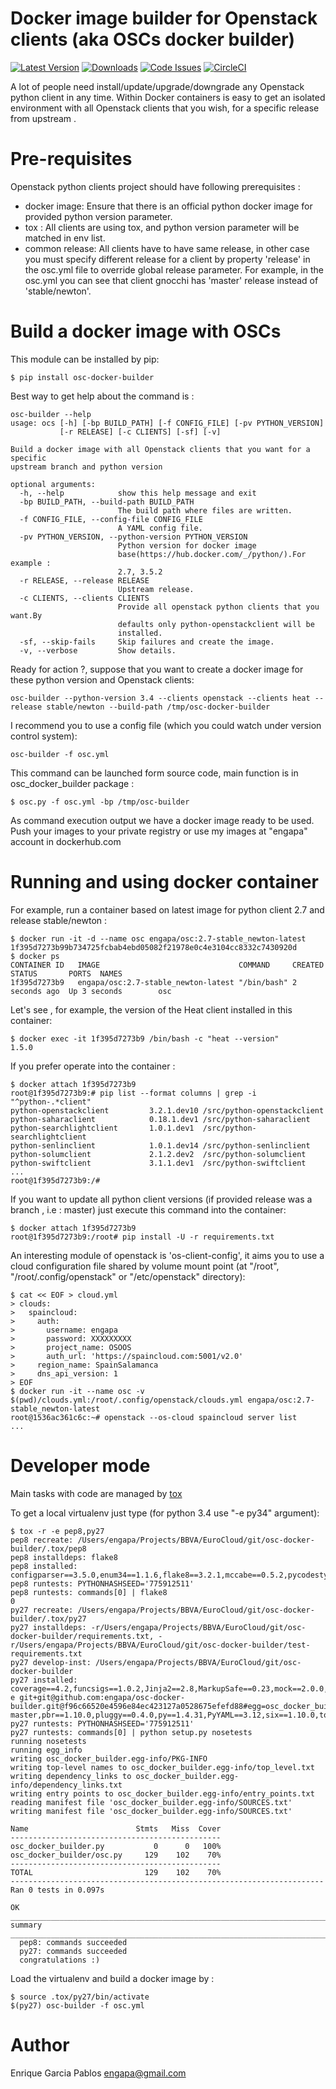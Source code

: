 Docker image builder for Openstack clients (aka OSCs docker builder)
====================================================================

[![Latest
Version](https://img.shields.io/pypi/v/osc-docker-builder.svg)](https://pypi.python.org/pypi/osc-docker-builder/)
[![Downloads](https://img.shields.io/pypi/dm/osc-docker-builder.svg)](https://pypi.python.org/pypi/osc-docker-builder/)
[![Code
Issues](https://www.quantifiedcode.com/api/v1/project/1a96eb463beb4512a203762481b0c1ab/badge.svg)](https://www.quantifiedcode.com/app/project/1a96eb463beb4512a203762481b0c1ab)
[![CircleCI](https://circleci.com/gh/engapa/osc-docker-builder/tree/master.svg?style=svg)](https://circleci.com/gh/engapa/osc-docker-builder/tree/master)

A lot of people need install/update/upgrade/downgrade any Openstack
python client in any time. Within Docker containers is easy to get an
isolated environment with all Openstack clients that you wish, for a
specific release from upstream .

Pre-requisites
==============

Openstack python clients project should have following prerequisites :

-   docker image: Ensure that there is an official python docker image
    for provided python version parameter.
-   tox : All clients are using tox, and python version parameter will
    be matched in env list.
-   common release: All clients have to have same release, in other case
    you must specify different release for a client by property
    'release' in the osc.yml file to override global release parameter.
    For example, in the osc.yml you can see that client gnocchi has
    'master' release instead of 'stable/newton'.

Build a docker image with OSCs
==============================

This module can be installed by pip:

    $ pip install osc-docker-builder

Best way to get help about the command is :

    osc-builder --help
    usage: ocs [-h] [-bp BUILD_PATH] [-f CONFIG_FILE] [-pv PYTHON_VERSION]
               [-r RELEASE] [-c CLIENTS] [-sf] [-v]

    Build a docker image with all Openstack clients that you want for a specific
    upstream branch and python version

    optional arguments:
      -h, --help            show this help message and exit
      -bp BUILD_PATH, --build-path BUILD_PATH
                            The build path where files are written.
      -f CONFIG_FILE, --config-file CONFIG_FILE
                            A YAML config file.
      -pv PYTHON_VERSION, --python-version PYTHON_VERSION
                            Python version for docker image
                            base(https://hub.docker.com/_/python/).For example :
                            2.7, 3.5.2
      -r RELEASE, --release RELEASE
                            Upstream release.
      -c CLIENTS, --clients CLIENTS
                            Provide all openstack python clients that you want.By
                            defaults only python-openstackclient will be
                            installed.
      -sf, --skip-fails     Skip failures and create the image.
      -v, --verbose         Show details.

Ready for action ?, suppose that you want to create a docker image for
these python version and Openstack clients:

    osc-builder --python-version 3.4 --clients openstack --clients heat --release stable/newton --build-path /tmp/osc-docker-builder

I recommend you to use a config file (which you could watch under
version control system):

    osc-builder -f osc.yml

This command can be launched form source code, main function is in
osc\_docker\_builder package :

    $ osc.py -f osc.yml -bp /tmp/osc-builder

As command execution output we have a docker image ready to be used.
Push your images to your private registry or use my images at "engapa"
account in dockerhub.com

Running and using docker container
==================================

For example, run a container based on latest image for python client 2.7
and release stable/newton :

    $ docker run -it -d --name osc engapa/osc:2.7-stable_newton-latest
    1f395d7273b99b734725fcbab4ebd05082f21978e0c4e3104cc8332c7430920d
    $ docker ps
    CONTAINER ID   IMAGE                               COMMAND     CREATED        STATUS       PORTS  NAMES
    1f395d7273b9   engapa/osc:2.7-stable_newton-latest "/bin/bash" 2 seconds ago  Up 3 seconds        osc

Let's see , for example, the version of the Heat client installed in
this container:

    $ docker exec -it 1f395d7273b9 /bin/bash -c "heat --version"
    1.5.0

If you prefer operate into the container :

    $ docker attach 1f395d7273b9
    root@1f395d7273b9:# pip list --format columns | grep -i "^python-.*client"
    python-openstackclient         3.2.1.dev10 /src/python-openstackclient
    python-saharaclient            0.18.1.dev1 /src/python-saharaclient
    python-searchlightclient       1.0.1.dev1  /src/python-searchlightclient
    python-senlinclient            1.0.1.dev14 /src/python-senlinclient
    python-solumclient             2.1.2.dev2  /src/python-solumclient
    python-swiftclient             3.1.1.dev1  /src/python-swiftclient
    ...
    root@1f395d7273b9:/#

If you want to update all python client versions (if provided release
was a branch , i.e : master) just execute this command into the
container:

    $ docker attach 1f395d7273b9
    root@1f395d7273b9:/root# pip install -U -r requirements.txt

An interesting module of openstack is 'os-client-config', it aims you to
use a cloud configuration file shared by volume mount point (at "/root",
"/root/.config/openstack" or "/etc/openstack" directory):

    $ cat << EOF > cloud.yml
    > clouds:
    >   spaincloud:
    >     auth:
    >       username: engapa
    >       password: XXXXXXXXX
    >       project_name: OSOOS
    >       auth_url: 'https://spaincloud.com:5001/v2.0'
    >     region_name: SpainSalamanca
    >     dns_api_version: 1
    > EOF
    $ docker run -it --name osc -v $(pwd)/clouds.yml:/root/.config/openstack/clouds.yml engapa/osc:2.7-stable_newton-latest
    root@1536ac361c6c:~# openstack --os-cloud spaincloud server list
    ...

Developer mode
==============

Main tasks with code are managed by
[tox](https://tox.readthedocs.io/en/latest/)

To get a local virtualenv just type (for python 3.4 use "-e py34"
argument):

    $ tox -r -e pep8,py27
    pep8 recreate: /Users/engapa/Projects/BBVA/EuroCloud/git/osc-docker-builder/.tox/pep8
    pep8 installdeps: flake8
    pep8 installed: configparser==3.5.0,enum34==1.1.6,flake8==3.2.1,mccabe==0.5.2,pycodestyle==2.2.0,pyflakes==1.3.0,wheel==0.24.0
    pep8 runtests: PYTHONHASHSEED='775912511'
    pep8 runtests: commands[0] | flake8
    0
    py27 recreate: /Users/engapa/Projects/BBVA/EuroCloud/git/osc-docker-builder/.tox/py27
    py27 installdeps: -r/Users/engapa/Projects/BBVA/EuroCloud/git/osc-docker-builder/requirements.txt, -r/Users/engapa/Projects/BBVA/EuroCloud/git/osc-docker-builder/test-requirements.txt
    py27 develop-inst: /Users/engapa/Projects/BBVA/EuroCloud/git/osc-docker-builder
    py27 installed: coverage==4.2,funcsigs==1.0.2,Jinja2==2.8,MarkupSafe==0.23,mock==2.0.0,mox==0.5.3,nose==1.3.7,-e git+git@github.com:engapa/osc-docker-builder.git@f96c66520e4596e84ec423127a0528675efefd88#egg=osc_docker_builder-master,pbr==1.10.0,pluggy==0.4.0,py==1.4.31,PyYAML==3.12,six==1.10.0,tox==2.5.0,virtualenv==15.1.0,wheel==0.24.0
    py27 runtests: PYTHONHASHSEED='775912511'
    py27 runtests: commands[0] | python setup.py nosetests
    running nosetests
    running egg_info
    writing osc_docker_builder.egg-info/PKG-INFO
    writing top-level names to osc_docker_builder.egg-info/top_level.txt
    writing dependency_links to osc_docker_builder.egg-info/dependency_links.txt
    writing entry points to osc_docker_builder.egg-info/entry_points.txt
    reading manifest file 'osc_docker_builder.egg-info/SOURCES.txt'
    writing manifest file 'osc_docker_builder.egg-info/SOURCES.txt'

    Name                        Stmts   Miss  Cover
    -----------------------------------------------
    osc_docker_builder.py           0      0   100%
    osc_docker_builder/osc.py     129    102    70%
    -----------------------------------------------
    TOTAL                         129    102    70%
    ----------------------------------------------------------------------
    Ran 0 tests in 0.097s

    OK
    ___________________________________________________________________________ summary ____________________________________________________________________________
      pep8: commands succeeded
      py27: commands succeeded
      congratulations :)

Load the virtualenv and build a docker image by :

    $ source .tox/py27/bin/activate
    $(py27) osc-builder -f osc.yml

Author
======

Enrique Garcia Pablos <engapa@gmail.com>